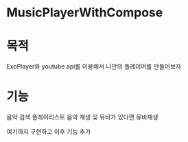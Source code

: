 # MusicPlayerWithCompose


# 목적
ExoPlayer와 youtube api를 이용해서 나만의 플레이어를 만들어보자

# 기능
음악 검색
플레이리스트
음악 재생 및 뮤비가 있다면 뮤비재생

여기까지 구현하고 이후 기능 추가

